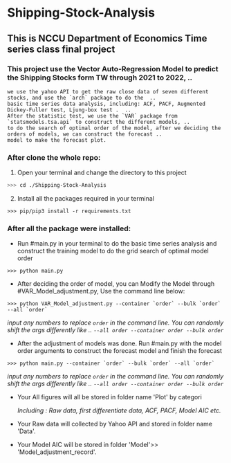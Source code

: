 # Shipping-Stock-Analysis

## This is NCCU Department of Economics Time series class final project
### This project use the Vector Auto-Regression Model to predict the Shipping Stocks form TW through 2021 to 2022,  ..
    we use the yahoo API to get the raw close data of seven different stocks, and use the `arch` package to do the  ..
    basic time series data analysis, including: ACF, PACF, Augmented Dickey-Fuller test, Ljung-box test .  ..
    After the statistic test, we use the `VAR` package from `statsmodels.tsa.api` to construct the different models, ..
    to do the search of optimal order of the model, after we deciding the orders of models, we can construct the forecast ..
    model to make the forecast plot.   


### After clone the whole repo:


1. Open your terminal and change the directory to this project

```bash
>>> cd ./Shipping-Stock-Analysis
```

2. Install all the packages required in your terminal


```
>>> pip/pip3 install -r requirements.txt
```


### After all the package were installed:

* Run #main.py in your terminal to do the basic time series analysis and construct the training model to do the grid search of optimal model order 


```
>>> python main.py 
``` 





* After deciding the order of model, you can Modify the Model through #VAR_Model_adjustment.py, Use the command line below:

```
>>> python VAR_Model_adjustment.py --container `order` --bulk `order` --all `order`
```
_input any numbers to replace `order` in the command line._
_You can randomly shift the args differently like  ..
`--all order --container order --bulk order`_



* After the adjustment of models was done. Run #main.py with the model order arguments to construct the forecast model and finish the forecast

```
>>> python main.py --container `order` --bulk `order` --all `order`
```
_input any numbers to replace `order` in the command line._
_You can randomly shift the args differently like  ..
`--all order --container order --bulk order`_



* Your All figures will all be stored in folder name 'Plot' by categori
    
    _Including : Raw data, first differentiate data, ACF, PACF, Model AIC etc._

* Your Raw data will collected by Yahoo API and stored in folder name 'Data'.

* Your Model AIC will be stored in folder 'Model'>> 'Model_adjustment_record'.
